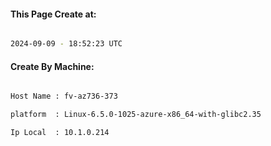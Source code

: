
   
#### This Page Create at:

```bash

2024-09-09 - 18:52:23 UTC

```

#### Create By Machine:

```bash

Host Name : fv-az736-373

platform  : Linux-6.5.0-1025-azure-x86_64-with-glibc2.35

Ip Local  : 10.1.0.214

```

